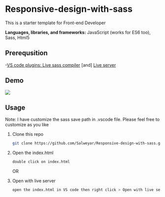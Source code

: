 # Responsive-design-with-sass

This is a starter template for Front-end Developer

**Languages, libraries, and frameworks:** JavaScript (works for ES6 too), Sass, Html5

## Prerequsition

-[VS code plugins: Live sass compiler](https://marketplace.visualstudio.com/items?itemName=ritwickdey.live-sass) [and] [Live server](https://marketplace.visualstudio.com/items?itemName=ritwickdey.LiveServer)

## Demo
![](https://salweyar.github.io/images/Responsive/responsive.gif)

## Usage
Note: I have customize the sass save path in .vscode file. Please feel free to customize as you like

1. Clone this repo

   ```bash
   git clone https://github.com/Salweyar/Responsive-design-with-sass.git
   ```

2. Open the index.html

   ```bash
   double click on index.html
   ```
   
   OR
   
2. Open with live server

   ```bash
   open the index.html in VS code then right click > Open with live server
   ```
